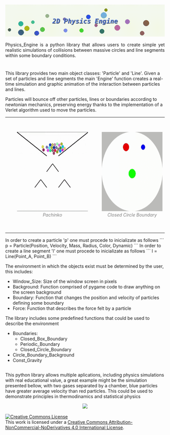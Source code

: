 <p align="center">
  <img src="Example_Scripts/Images/Banner.gif" />
</p>

<div style="text-align: justify">
Physics_Engine is a python library that allows users to create simple yet realistic simulations of collisions between massive circles and line segments within some boundary conditions.
</div>

#
This library provides two main object classes: 'Particle' and 'Line'. Given a set of particles and line segments the main 'Engine' function creates a real-time simulation and graphic animation of the interaction between particles and lines.

Particles will bounce off other particles, lines or boundaries according to newtonian mechanics, preserving energy thanks to the implementation of a Verlet algorithm used to move the particles.
<div align="center">
<table><tr>
<td> 
  <p align="center" style="padding: 30px">
    <img alt="Forwarding" src="Example_Scripts/Images/Pachinko.gif" height="250">
    <br>
    <em style="color: grey">Pachinko</em>
  </p> 
</td>
<td> 
  <p align="center">
    <img alt="Routing" src="Example_Scripts/Images/CircleBoundary.gif" height="250">
    <br>
    <em style="color: grey">Closed Circle Boundary</em>
  </p> 
</td>
</tr></table>
</div>
In order to create a particle 'p' one must procede to inicializate as follows
```
p = Particle(Position, Velocity, Mass, Radius, Color, Dynamic)
```
In order to create a line segment 'l' one must procede to inicializate as follows
```
l = Line(Point_A, Point_B)
```

The environment in which the objects exist must be determined by the user, this includes:

- Window_Size: Size of the window screen in pixels
- Background: Function comprised of pygame code to draw anything on the screen background
- Boundary: Function that changes the position and velocity of particles defining some boundary
- Force: Function that describes the force felt by a particle

The library includes some predefined functions that could be used to describe the environment
- Boundaries:
  - Closed_Box_Boundary
  - Periodic_Boundary
  - Closed_Circle_Boundary
- Circle_Boundary_Background
- Const_Gravity

##
This python library allows multiple aplications, including physics simulations with real educational value, a great example might be the simulation presented bellow, with two gases separated by a chamber, blue particles have greater average velocity than red particles. This could be used to demonstrate principles in thermodinamics and statistical physics
<div align="center">
  <figure align="center">
  <img src="Example_Scripts/Images/TwoGases.gif" width="400">
</figure>
</div>






<!-- START OF LICENSE -->
<p xmlns:dct="http://purl.org/dc/terms/" xmlns:cc="http://creativecommons.org/ns#" class="license-text">
  <a rel="license" href="http://creativecommons.org/licenses/by-nc-nd/4.0/">
    <img alt="Creative Commons License" style="border-width:0" src="https://i.creativecommons.org/l/by-nc-nd/4.0/88x31.png" />
  </a><br />
  This work is licensed under a
  <a rel="license" href="http://creativecommons.org/licenses/by-nc-nd/4.0/">Creative Commons Attribution-NonCommercial-NoDerivatives 4.0 International License</a>.
</p>
<!-- END OF LICENSE -->

